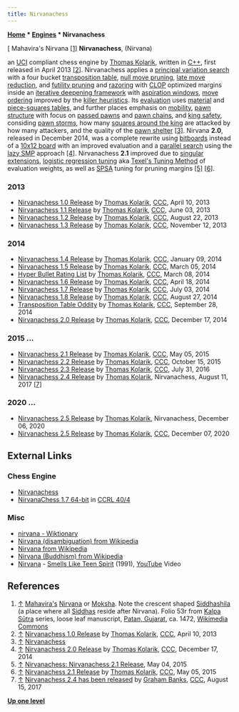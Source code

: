 ```yaml
---
title: Nirvanachess
---
```

**[Home](Home "Home") \* [Engines](Engines "Engines") \* Nirvanachess**



[ Mahavira's Nirvana <a id="cite-note-1" href="#cite-ref-1">[1]</a>
**Nirvanachess**, (Nirvana)  

an [UCI](UCI "UCI") compliant chess engine by [Thomas Kolarik](Thomas_Kolarik "Thomas Kolarik"), written in [C++](Cpp "Cpp"), first released in April 2013 <a id="cite-note-2" href="#cite-ref-2">[2]</a>. Nirvanachess applies a [principal variation search](Principal_Variation_Search "Principal Variation Search") with a four bucket [transposition table](Transposition_Table "Transposition Table"), [null move pruning](Null_Move_Pruning "Null Move Pruning"), [late move reduction](Late_Move_Reductions "Late Move Reductions"), and [futility pruning](Futility_Pruning "Futility Pruning") and [razoring](Razoring "Razoring") with [CLOP](CLOP "CLOP") optimized margins inside an [iterative deepening framework](Iterative_Deepening "Iterative Deepening") with [aspiration windows](Aspiration_Windows "Aspiration Windows"), [move ordering](Move_Ordering "Move Ordering") improved by the [killer heuristics](Killer_Heuristic "Killer Heuristic"). Its [evaluation](Evaluation "Evaluation") uses [material](Material "Material") and [piece-squares tables](Piece-Square_Tables "Piece-Square Tables"), and further places emphasis on [mobility](Mobility "Mobility"), [pawn structure](Pawn_Structure "Pawn Structure") with focus on [passed pawns](Passed_Pawn "Passed Pawn") and [pawn chains](Pawn_Chain "Pawn Chain"), and [king safety](King_Safety "King Safety"), considing [pawn storms](King_Safety#PawnStorm "King Safety"), how many [squares around the king](King_Pattern#KingAttacks "King Pattern") are attacked by how many attackers, and the quality of the [pawn shelter](King_Safety#PawnShield "King Safety") <a id="cite-note-3" href="#cite-ref-3">[3]</a>. Nirvana **2.0**, released in December 2014, was a complete rewrite using [bitboards](Bitboards "Bitboards") instead of a [10x12 board](10x12_Board "10x12 Board") with an improved evaluation and a [parallel search](Parallel_Search "Parallel Search") using the [lazy SMP](Lazy_SMP "Lazy SMP") approach <a id="cite-note-4" href="#cite-ref-4">[4]</a>. Nirvanachess **2.1** improved due to [singular extensions](Singular_Extensions#RestrictedSE "Singular Extensions"), [logistic regression tuning](Automated_Tuning#LogisticRegression "Automated Tuning") aka [Texel's Tuning Method](Texel%27s_Tuning_Method "Texel's Tuning Method") of evaluation weights, as well as [SPSA](SPSA "SPSA") tuning for pruning margins <a id="cite-note-5" href="#cite-ref-5">[5]</a> <a id="cite-note-6" href="#cite-ref-6">[6]</a>. 



### 2013


* [Nirvanachess 1.0 Release](http://www.talkchess.com/forum/viewtopic.php?t=47750) by [Thomas Kolarik](Thomas_Kolarik "Thomas Kolarik"), [CCC](CCC "CCC"), April 10, 2013
* [Nirvanachess 1.1 Release](http://www.talkchess.com/forum/viewtopic.php?t=48186) by [Thomas Kolarik](Thomas_Kolarik "Thomas Kolarik"), [CCC](CCC "CCC"), June 03, 2013
* [Nirvanachess 1.2 Release](http://www.talkchess.com/forum/viewtopic.php?t=49053) by [Thomas Kolarik](Thomas_Kolarik "Thomas Kolarik"), [CCC](CCC "CCC"), August 22, 2013
* [Nirvanachess 1.3 Release](http://www.talkchess.com/forum/viewtopic.php?t=50039) by [Thomas Kolarik](Thomas_Kolarik "Thomas Kolarik"), [CCC](CCC "CCC"), November 12, 2013


### 2014


* [Nirvanachess 1.4 Release](http://www.talkchess.com/forum/viewtopic.php?t=50839) by [Thomas Kolarik](Thomas_Kolarik "Thomas Kolarik"), [CCC](CCC "CCC"), January 09, 2014
* [Nirvanachess 1.5 Release](http://www.talkchess.com/forum/viewtopic.php?t=51500) by [Thomas Kolarik](Thomas_Kolarik "Thomas Kolarik"), [CCC](CCC "CCC"), March 05, 2014
* [Hyper Bullet Rating List](http://www.talkchess.com/forum/viewtopic.php?p=560787) by [Thomas Kolarik](Thomas_Kolarik "Thomas Kolarik"), [CCC](CCC "CCC"), March 08, 2014
* [Nirvanachess 1.6 Release](http://www.talkchess.com/forum/viewtopic.php?t=52041) by [Thomas Kolarik](Thomas_Kolarik "Thomas Kolarik"), [CCC](CCC "CCC"), April 18, 2014
* [Nirvanachess 1.7 Release](http://www.talkchess.com/forum/viewtopic.php?t=52846) by [Thomas Kolarik](Thomas_Kolarik "Thomas Kolarik"), [CCC](CCC "CCC"), July 03, 2014
* [Nirvanachess 1.8 Release](http://www.talkchess.com/forum/viewtopic.php?t=53448) by [Thomas Kolarik](Thomas_Kolarik "Thomas Kolarik"), [CCC](CCC "CCC"), August 27, 2014
* [Transposition Table Oddity](http://www.talkchess.com/forum/viewtopic.php?p=590030) by [Thomas Kolarik](Thomas_Kolarik "Thomas Kolarik"), [CCC](CCC "CCC"), September 28, 2014
* [Nirvanachess 2.0 Release](http://www.talkchess.com/forum/viewtopic.php?t=54671) by [Thomas Kolarik](Thomas_Kolarik "Thomas Kolarik"), [CCC](CCC "CCC"), December 17, 2014


### 2015 ...


* [Nirvanachess 2.1 Release](http://www.talkchess.com/forum/viewtopic.php?t=56239) by [Thomas Kolarik](Thomas_Kolarik "Thomas Kolarik"), [CCC](CCC "CCC"), May 05, 2015
* [Nirvanachess 2.2 Release](http://www.talkchess.com/forum/viewtopic.php?t=57948) by [Thomas Kolarik](Thomas_Kolarik "Thomas Kolarik"), [CCC](CCC "CCC"), October 15, 2015
* [Nirvanachess 2.3 Release](http://www.talkchess.com/forum/viewtopic.php?t=61001) by [Thomas Kolarik](Thomas_Kolarik "Thomas Kolarik"), [CCC](CCC "CCC"), July 31, 2016
* [Nirvanachess 2.4 Release](http://nirvanachess.blogspot.com/2017/08/nirvanachess-24-release.html) by [Thomas Kolarik](Thomas_Kolarik "Thomas Kolarik"), Nirvanachess, August 11, 2017 <a id="cite-note-7" href="#cite-ref-7">[7]</a>


### 2020 ...


* [Nirvanachess 2.5 Release](http://nirvanachess.blogspot.com/2020/12/nirvanachess-25-release.html) by [Thomas Kolarik](Thomas_Kolarik "Thomas Kolarik"), Nirvanachess, December 06, 2020
* [Nirvanachess 2.5 Release](http://www.talkchess.com/forum3/viewtopic.php?f=2&t=76012) by [Thomas Kolarik](Thomas_Kolarik "Thomas Kolarik"), [CCC](CCC "CCC"), December 07, 2020


## External Links


### Chess Engine


* [Nirvanachess](http://nirvanachess.blogspot.com/)
* [NirvanaChess 1.7 64-bit](http://www.computerchess.org.uk/ccrl/404/cgi/engine_details.cgi?match_length=30&each_game=1&print=Details&each_game=1&eng=NirvanaChess%201.7%2064-bit#NirvanaChess_1_7_64-bit) in [CCRL 40/4](CCRL "CCRL")


### Misc


* [nirvana - Wiktionary](https://en.wiktionary.org/wiki/nirvana)
* [Nirvana (disambiguation) from Wikipedia](https://en.wikipedia.org/wiki/Nirvana_%28disambiguation%29)
* [Nirvana from Wikipedia](https://en.wikipedia.org/wiki/Nirvana)
* [Nirvana (Buddhism) from Wikipedia](https://en.wikipedia.org/wiki/Nirvana_%28Buddhism%29)
* [Nirvana](Category:Nirvana "Category:Nirvana") - [Smells Like Teen Spirit](https://en.wikipedia.org/wiki/Smells_Like_Teen_Spirit) (1991), [YouTube](https://en.wikipedia.org/wiki/YouTube) Video


 
## References


1. <a id="cite-ref-1" href="#cite-note-1">↑</a> [Mahavira's](https://en.wikipedia.org/wiki/Mahavira) [Nirvana](https://en.wikipedia.org/wiki/Nirvana) or [Moksha](https://en.wikipedia.org/wiki/Moksha). Note the crescent shaped [Siddhashila](https://en.wikipedia.org/wiki/Siddhashila) (a place where all [Siddhas](https://en.wikipedia.org/wiki/Siddha) reside after Nirvana). Folio 53r from [Kalpa Sūtra](https://en.wikipedia.org/wiki/Kalpa_S%C5%ABtra) series, loose leaf manuscript, [Patan, Gujarat](https://en.wikipedia.org/wiki/Patan,_Gujarat), ca. 1472, [Wikimedia Commons](https://en.wikipedia.org/wiki/Wikimedia_Commons)
2. <a id="cite-ref-2" href="#cite-note-2">↑</a> [Nirvanachess 1.0 Release](http://www.talkchess.com/forum/viewtopic.php?t=47750) by [Thomas Kolarik](Thomas_Kolarik "Thomas Kolarik"), [CCC](CCC "CCC"), April 10, 2013
3. <a id="cite-ref-3" href="#cite-note-3">↑</a> [Nirvanachess](http://nirvanachess.blogspot.com/)
4. <a id="cite-ref-4" href="#cite-note-4">↑</a> [Nirvanachess 2.0 Release](http://www.talkchess.com/forum/viewtopic.php?t=54671) by [Thomas Kolarik](Thomas_Kolarik "Thomas Kolarik"), [CCC](CCC "CCC"), December 17, 2014
5. <a id="cite-ref-5" href="#cite-note-5">↑</a> [Nirvanachess: Nirvanachess 2.1 Release](http://nirvanachess.blogspot.de/2015/05/nirvanachess-21-release.html), May 04, 2015
6. <a id="cite-ref-6" href="#cite-note-6">↑</a> [Nirvanachess 2.1 Release](http://www.talkchess.com/forum/viewtopic.php?t=56239) by [Thomas Kolarik](Thomas_Kolarik "Thomas Kolarik"), [CCC](CCC "CCC"), May 05, 2015
7. <a id="cite-ref-7" href="#cite-note-7">↑</a> [Nirvanachess 2.4 has been released](http://www.talkchess.com/forum/viewtopic.php?t=64904) by [Graham Banks](Graham_Banks "Graham Banks"), [CCC](CCC "CCC"), August 15, 2017

**[Up one level](Engines "Engines")**







 
